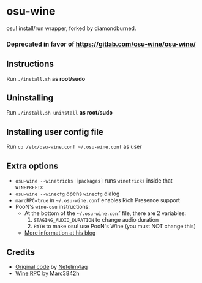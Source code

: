 # osu-wine
osu! install/run wrapper, forked by diamondburned.

### Deprecated in favor of https://gitlab.com/osu-wine/osu-wine/

## Instructions

Run `./install.sh` **as root/sudo**

## Uninstalling

Run `./install.sh uninstall` **as root/sudo**

## Installing user config file

Run `cp /etc/osu-wine.conf ~/.osu-wine.conf` as user

## Extra options

- `osu-wine --winetricks [packages]` runs `winetricks` inside that `WINEPREFIX`
- `osu-wine --winecfg` opens `winecfg` dialog
- `marcRPC=true` in `~/.osu-wine.conf` enables Rich Presence support 
- PooN's `wine-osu` instructions:
	- At the bottom of the `~/.osu-wine.conf` file, there are 2 variables:
		1. `STAGING_AUDIO_DURATION` to change audio duration
		2. `PATH` to make osu! use PooN's Wine (you must NOT change this)
	- [More information at his blog](https://blog.thepoon.fr/osuLinuxAudioLatency/)

## Credits

- [Original code](https://github.com/Nefelim4ag/osu-wine) by [Nefelim4ag](https://github.com/Nefelim4ag)
- [Wine RPC](https://github.com/Marc3842h/rpc-wine) by [Marc3842h](https://github.com/Marc3842h)

